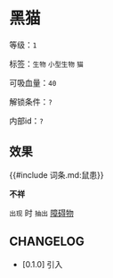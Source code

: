 # 黑猫

等级：`1`

标签：`生物` `小型生物` `猫`

可吸血量：`40`

解锁条件：`?`

内部id：`?`

## 效果

{{#include 词条.md:鼠患}}

**不祥**

`出现` 时 `抽出` [障碍物](../卡牌组/障碍物.md)

## CHANGELOG

- [0.1.0] 引入
